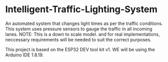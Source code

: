 # Intelligent-Traffic-Lighting-System
An automated system that changes light times as per the traffic conditions.
This system uses pressure sensors to gauge the traffic in all incoming lanes. NOTE: This is a down to scale model. and for real implementations, neccessary requirements will be needed to suit the correct purposes. 

This project is based on the ESP32 DEV tool kit v1. 
WE will be using the Arduino IDE 1.8.19. 


